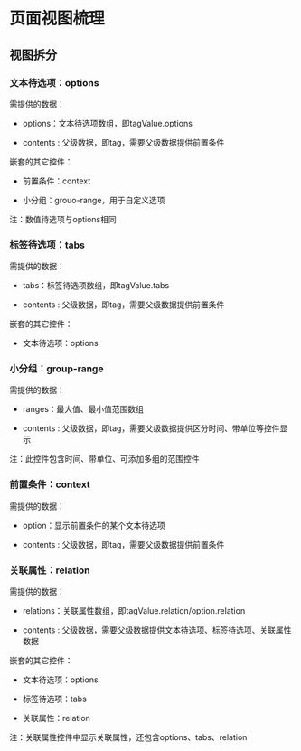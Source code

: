 # 页面视图梳理

## 视图拆分

### 文本待选项：options

需提供的数据：

 * options：文本待选项数组，即tagValue.options

 * contents : 父级数据，即tag，需要父级数据提供前置条件

嵌套的其它控件：

 * 前置条件：context

 * 小分组：grouo-range，用于自定义选项

注：数值待选项与options相同

### 标签待选项：tabs

需提供的数据：

 * tabs：标签待选项数组，即tagValue.tabs

 * contents : 父级数据，即tag，需要父级数据提供前置条件

嵌套的其它控件：

* 文本待选项：options

### 小分组：group-range

需提供的数据：

 * ranges：最大值、最小值范围数组

 * contents : 父级数据，即tag，需要父级数据提供区分时间、带单位等控件显示

注：此控件包含时间、带单位、可添加多组的范围控件

### 前置条件：context

需提供的数据：

 * option：显示前置条件的某个文本待选项

 * contents : 父级数据，即tag，需要父级数据提供前置条件

### 关联属性：relation

需提供的数据：

 * relations：关联属性数组，即tagValue.relation/option.relation

 * contents : 父级数据，需要父级数据提供文本待选项、标签待选项、关联属性数据

 嵌套的其它控件：

 * 文本待选项：options

 * 标签待选项：tabs

 * 关联属性：relation

注：关联属性控件中显示关联属性，还包含options、tabs、relation
